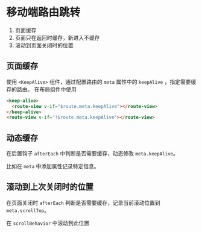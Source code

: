 # 移动端路由跳转

1. 页面缓存
2. 页面只在返回时缓存，新进入不缓存
3. 滚动到页面关闭时的位置

## 页面缓存

使用 `<KeepAlive>` 组件，通过配置路由的 `meta` 属性中的 `keepAlive` ，指定需要缓存的路由。
在布局组件中使用

```html
<keep-alive>
  <route-view v-if="$route.meta.keepAlive"></route-view>
</keep-alive>
<route-view v-if="!$route.meta.keepAlive"></route-view>
```

## 动态缓存

在后置钩子 `afterEach` 中判断是否需要缓存，动态修改 `meta.keepAlive`。

比如在 `meta` 中添加属性记录特定信息。

## 滚动到上次关闭时的位置

在页面关闭时 `afterEach` 判断是否需要缓存，记录当前滚动位置到 `meta.scrollTop`。

在 `scrollBehavior` 中滚动到此位置
